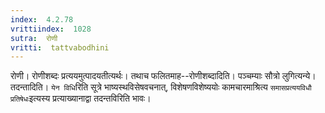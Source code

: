 ```yaml
---
index:  4.2.78
vrittiindex:  1028
sutra:  रोणी
vritti:  tattvabodhini 
---
```


रोणी। रोणीशब्दः प्रत्ययमुत्पादयतीत्यर्थः। तथाच फलितमाह--रोणीशब्दादिति। पञ्चम्याः सौत्रो लुगित्यन्ये। तदन्तादिति। `येन विधि`रिति सूत्रे भाष्यस्थविसेषवचनात्, विशेषणविशेष्ययोः कामचारमाश्रित्य `समासप्रत्ययविधौ प्रतिषेधः`इत्यस्य प्रत्याख्यानाद्वा तदन्तविरिति भावः।

